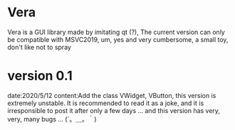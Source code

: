 # Vera
Vera is a GUI library made by imitating qt (?), The current version can only be compatible with MSVC2019, um, yes and very cumbersome, a small toy, don't like not to spray
# version 0.1
date:2020/5/12
content:Add the class VWidget, VButton, this version is extremely unstable. It is recommended to read it as a joke, and it is irresponsible to post it after only a few days ... and this version has very, very, many bugs ... (´。＿。｀)
